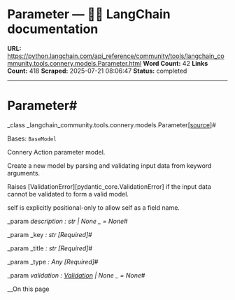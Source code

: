 # Parameter — 🦜🔗 LangChain  documentation

**URL:** https://python.langchain.com/api_reference/community/tools/langchain_community.tools.connery.models.Parameter.html
**Word Count:** 42
**Links Count:** 418
**Scraped:** 2025-07-21 08:06:47
**Status:** completed

---

# Parameter\#

_class _langchain\_community.tools.connery.models.Parameter[\[source\]](https://python.langchain.com/api_reference/_modules/langchain_community/tools/connery/models.html#Parameter)\#     

Bases: `BaseModel`

Connery Action parameter model.

Create a new model by parsing and validating input data from keyword arguments.

Raises \[ValidationError\]\[pydantic\_core.ValidationError\] if the input data cannot be validated to form a valid model.

self is explicitly positional-only to allow self as a field name.

_param _description _: str | None_ _ = None_\#     

_param _key _: str_ _\[Required\]_\#     

_param _title _: str_ _\[Required\]_\#     

_param _type _: Any_ _\[Required\]_\#     

_param _validation _: [Validation](https://python.langchain.com/api_reference/community/tools/langchain_community.tools.connery.models.Validation.html#langchain_community.tools.connery.models.Validation "langchain_community.tools.connery.models.Validation") | None_ _ = None_\#     

__On this page